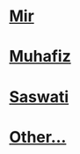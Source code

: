 # [Mir](https://www.canva.com/design/DAGQ8JK_8zI/ihcYxCVeJUbNzBU4btxrXg/edit?utm_content=DAGQ8JK_8zI&utm_campaign=designshare&utm_medium=link2&utm_source=sharebutton)
# [Muhafiz](https://www.canva.com/design/DAGRL7o5GS0/p36mIA7pofuyGoTm3Kp_PQ/edit)
# [Saswati](https://www.canva.com/design/DAGRHV8cJQ0/2YUAQQhdM1wbYPtCiMiJ6A/edit?utm_content=DAGRHV8cJQ0&utm_campaign=designshare&utm_medium=link2&utm_source=sharebutton)

# [Other...]()

